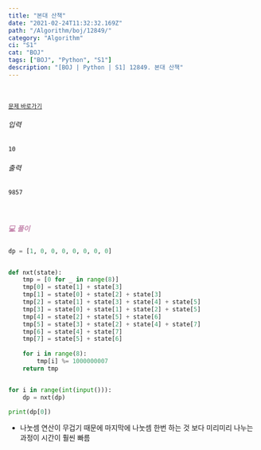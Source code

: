 ```yaml
---
title: "본대 산책"
date: "2021-02-24T11:32:32.169Z"
path: "/Algorithm/boj/12849/"
category: "Algorithm"
ci: "S1"
cat: "BOJ"
tags: ["BOJ", "Python", "S1"]
description: "[BOJ | Python | S1] 12849. 본대 산책"
---
```


<br />

<a href="https://www.acmicpc.net/problem/12849"><small>문제 바로가기</small></a>

###### 입력

```sh
10
```

###### 출력

```sh
9857
```

<br />

##### <h5 style="color:#C587AE;">💻 풀이</h5>

```python
dp = [1, 0, 0, 0, 0, 0, 0, 0]


def nxt(state):
    tmp = [0 for _ in range(8)]
    tmp[0] = state[1] + state[3]
    tmp[1] = state[0] + state[2] + state[3]
    tmp[2] = state[1] + state[3] + state[4] + state[5]
    tmp[3] = state[0] + state[1] + state[2] + state[5]
    tmp[4] = state[2] + state[5] + state[6]
    tmp[5] = state[3] + state[2] + state[4] + state[7]
    tmp[6] = state[4] + state[7]
    tmp[7] = state[5] + state[6]
    
    for i in range(8):
        tmp[i] %= 1000000007
    return tmp


for i in range(int(input())):
    dp = nxt(dp)

print(dp[0])
```

* 나눗셈 연산이 무겁기 때문에 마지막에 나눗셈 한번 하는 것 보다 미리미리 나누는 과정이 시간이 훨씬 빠름